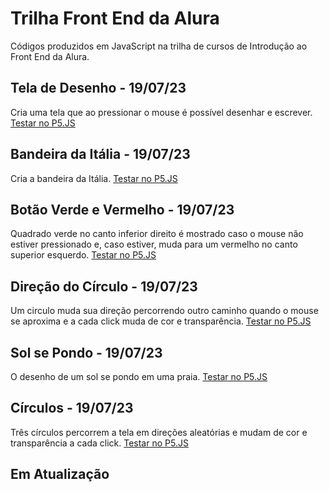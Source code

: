 # Trilha Front End da Alura
Códigos produzidos em JavaScript na trilha de cursos de Introdução ao Front End da Alura.

## Tela de Desenho - 19/07/23
Cria uma tela que ao pressionar o mouse é possível desenhar e escrever. [Testar no P5.JS](https://editor.p5js.org/fl.barbalho/full/reSqjamo_)

## Bandeira da Itália - 19/07/23
Cria a bandeira da Itália. [Testar no P5.JS](https://editor.p5js.org/fl.barbalho/full/9ASvFBM9-)

## Botão Verde e Vermelho - 19/07/23
Quadrado verde no canto inferior direito é mostrado caso o mouse não estiver pressionado e, caso estiver, muda para um vermelho no canto superior esquerdo.
[Testar no P5.JS](https://editor.p5js.org/fl.barbalho/full/qhqgzMPsU)

## Direção do Círculo - 19/07/23
Um circulo muda sua direção percorrendo outro caminho quando o mouse se aproxima e a cada click muda de cor e transparência.
[Testar no P5.JS](https://editor.p5js.org/fl.barbalho/full/sji54IdGG)

## Sol se Pondo - 19/07/23
O desenho de um sol se pondo em uma praia.
[Testar no P5.JS](https://editor.p5js.org/fl.barbalho/full/SWXQ7PFIB)

## Círculos - 19/07/23
Três círculos percorrem a tela em direções aleatórias e mudam de cor e transparência a cada click. [Testar no P5.JS](https://editor.p5js.org/fl.barbalho/full/jHYunC7-T)

## Em Atualização
